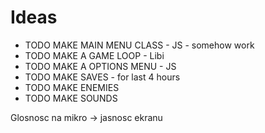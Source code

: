 # Ideas
- TODO MAKE MAIN MENU CLASS  - JS - somehow work
- TODO MAKE A GAME LOOP - Libi 
- TODO MAKE A OPTIONS MENU - JS
- TODO MAKE SAVES - for last 4 hours
- TODO MAKE ENEMIES
- TODO MAKE SOUNDS 


Glosnosc na mikro -> jasnosc ekranu 